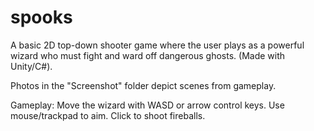 # spooks
A basic 2D top-down shooter game where the user plays as a powerful wizard who must fight and ward off dangerous ghosts. (Made with Unity/C#). 

Photos in the "Screenshot" folder depict scenes from gameplay.

Gameplay: Move the wizard with WASD or arrow control keys. Use mouse/trackpad to aim. Click to shoot fireballs.

